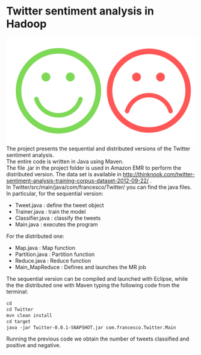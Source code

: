 # Twitter sentiment analysis in Hadoop
![Image detection](Immagini/sentiment.png)
The project presents
the sequential and distributed versions of the Twitter
sentiment analysis. <br />
The entire code is written in Java using Maven. <br />
The file .jar in the project folder is used in Amazon EMR to perform the distributed version.
The data set is available in http://thinknook.com/twitter-sentiment-analysis-training-corpus-dataset-2012-09-22/ . <br />
In Twitter/src/main/java/com/francesco/Twitter/ you can find the java files. <br />
In particular, for the sequential version: <br />
* Tweet.java : define the tweet object
* Trainer.java : train the model
* Classifier.java : classify the tweets 
* Main.java : executes the program <br />

For the distributed one:
* Map.java : Map function
* Partition.java : Partition function
* Reduce.java : Reduce function
* Main_MapReduce : Defines and launches the MR job


The sequential version can be compiled and launched with Eclipse, while the the distributed one with Maven typing the following code from the terminal:  <br />
```
cd
cd Twitter
mvn clean install
cd target
java -jar Twitter-0.0.1-SNAPSHOT.jar com.francesco.Twitter.Main
```
Running the previous code we obtain the number of tweets classified and positive and negative.
